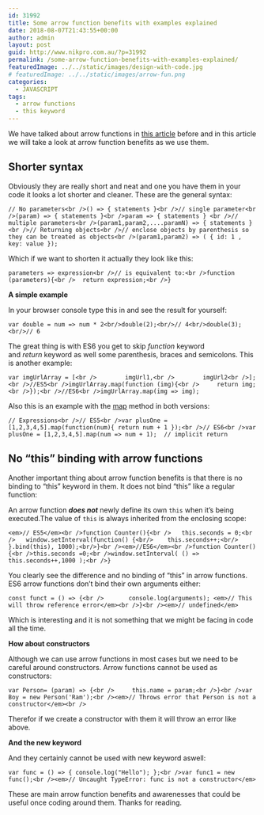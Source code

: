 ```yaml
---
id: 31992
title: Some arrow function benefits with examples explained
date: 2018-08-07T21:43:55+00:00
author: admin
layout: post
guid: http://www.nikpro.com.au/?p=31992
permalink: /some-arrow-function-benefits-with-examples-explained/
featuredImage: ../../static/images/design-with-code.jpg
# featuredImage: ../../static/images/arrow-fun.png
categories:
  - JAVASCRIPT
tags:
  - arrow functions
  - this keyword
---
```

We have talked about arrow functions in [this article](http://www.nikpro.com.au/all-you-need-to-know-about-arrow-functions-in-javascript/) before and in this article we will take a look at arrow function benefits as we use them.

## Shorter syntax

Obviously they are really short and neat and one you have them in your code it looks a lot shorter and cleaner. These are the general syntax:


```
// No parameters<br />() => { statements }<br />// single parameter<br />(param) => { statements }<br />param => { statements } <br />// multiple parameters<br />(param1,param2,....paramN) => { statements }<br />// Returning objects<br />// enclose objects by parenthesis so they can be treated as objects<br />(param1,param2) => ( { id: 1 , key: value });
```


Which if we want to shorten it actually they look like this:


```
parameters => expression<br />// is equivalent to:<br />function (parameters){<br />  return expression;<br />}
```


**A simple example**

In your browser console type this in and see the result for yourself:


```
var double = num => num * 2<br/>double(2);<br/>// 4<br/>double(3);<br/>// 6
```


The great thing is with ES6 you get to skip _function_ keyword and _return_ keyword as well some parenthesis, braces and semicolons. This is another example:


```
var imgUrlArray = [<br />        imgUrl1,<br />        imgUrl2<br />];<br />//ES5<br />imgUrlArray.map(function (img){<br />     return img;<br />});<br />//ES6<br />imgUrlArray.map(img => img);
```


Also this is an example with the [map](http://www.nikpro.com.au/practice-with-map-filter-and-sort-methods-in-javascript-the-es6-way/) method in both versions:


```
// Expressions<br />// ES5<br />var plusOne = [1,2,3,4,5].map(function(num){ return num + 1 });<br />// ES6<br />var plusOne = [1,2,3,4,5].map(num => num + 1);  // implicit return
```


## No &#8220;this&#8221; binding with arrow functions

Another important thing about arrow function benefits is that there is no binding to &#8220;this&#8221; keyword in them. It does not bind &#8220;this&#8221; like a regular function:

An arrow function **_does not_** newly define its own `this` when it&#8217;s being executed.The value of `this` is always inherited from the enclosing scope:

```
<em>// ES5</em><br />function Counter(){<br />   this.seconds = 0;<br />   window.setInterval(function() {<br/>    this.seconds++;<br/>  }.bind(this), 1000);<br/>}<br /><em>//ES6</em><br />function Counter(){<br />this.seconds =0;<br />window.setInterval( () => this.seconds++,1000 );<br />}
```


You clearly see the difference and no binding of &#8220;this&#8221; in arrow functions. ES6 arrow functions don’t bind their own arguments either:


```
const funct = () => {<br />       console.log(arguments); <em>// This will throw reference error</em><br />}<br /><em>// undefined</em>
```


Which is interesting and it is not something that we might be facing in code all the time. 

**How about constructors**

Although we can use arrow functions in most cases but we need to be careful around constructors. Arrow functions cannot be used as constructors:


```
var Person= (param) => {<br />     this.name = param;<br />}<br />var Boy = new Person('Ram');<br /><em>// Throws error that Person is not a constructor</em><br />
```


Therefor if we create a constructor with them it will throw an error like above.

**And the new keyword**

And they certainly cannot be used with new keyword aswell:


```
var func = () => { console.log("Hello"); };<br />var func1 = new func();<br /><em>// Uncaught TypeError: func is not a constructor</em>
```


These are main arrow function benefits and awarenesses that could be useful once coding around them. Thanks for reading.